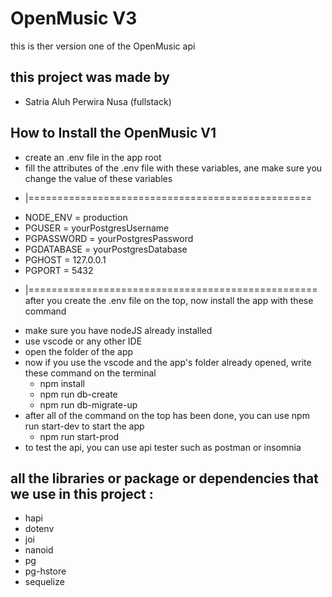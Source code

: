 # OpenMusic V3
this is ther version one of the OpenMusic api

## this project was made by 
- Satria Aluh Perwira Nusa (fullstack)

## How to Install the OpenMusic V1
- create an .env file in the app root
- fill the attributes of the .env file with these variables, ane make sure you change the value of these variables
* |=================================================
- NODE_ENV = production
- PGUSER = yourPostgresUsername
- PGPASSWORD = yourPostgresPassword
- PGDATABASE = yourPostgresDatabase
- PGHOST = 127.0.0.1
- PGPORT =  5432
* |==================================================
after you create the .env file on the top, now install the app with these command 
- make sure you have nodeJS already installed
- use vscode or any other IDE 
- open the folder of the app
- now if you use the vscode and the app's folder already opened, write these command on the terminal
  * npm install
  * npm run db-create
  * npm run db-migrate-up
- after all of the command on the top has been done, you can use npm run start-dev to start the app
  * npm run start-prod
- to test the api, you can use api tester such as postman or insomnia


## all the libraries or package or dependencies that we use in this project :
- hapi
- dotenv
- joi
- nanoid
- pg
- pg-hstore
- sequelize